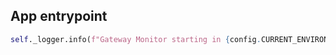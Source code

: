 ## App entrypoint

```python
self._logger.info(f"Gateway Monitor starting in {config.CURRENT_ENVIRONMENT}...")
```